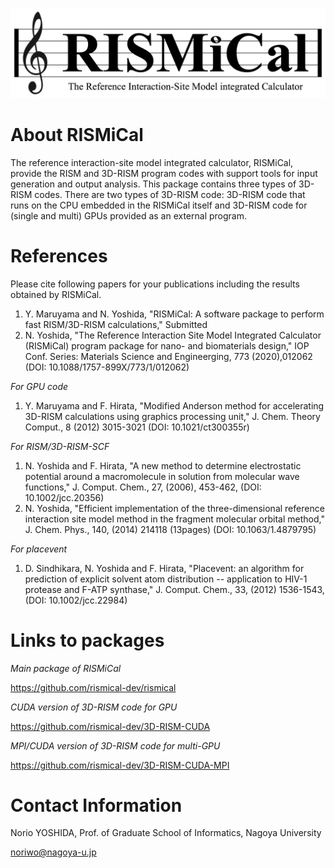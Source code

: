![rismical_logo](image/RISMiCal_Logo.png)

# About RISMiCal
The reference interaction-site model integrated calculator, RISMiCal, provide the RISM and 3D-RISM program codes with support tools for input generation and output analysis.
This package contains three types of 3D-RISM codes.
There are two types of 3D-RISM code: 3D-RISM code that runs on the CPU embedded in the RISMiCal itself and 3D-RISM code for (single and multi) GPUs provided as an external program.

# References
Please cite following papers for your publications including the results obtained by RISMiCal.
1. Y. Maruyama and N. Yoshida, "RISMiCal: A software package to perform fast RISM/3D-RISM calculations," Submitted
2. N. Yoshida, "The Reference Interaction Site Model Integrated Calculator (RISMiCal) program package for nano- and biomaterials design," IOP Conf. Series: Materials Science and Engineerging, 773 (2020),012062 (DOI: 10.1088/1757-899X/773/1/012062)

*For GPU code*
1. Y. Maruyama and F. Hirata, "Modified Anderson method for accelerating 3D-RISM calculations using graphics processing unit," J. Chem. Theory Comput., 8 (2012) 3015-3021 (DOI: 10.1021/ct300355r) 

*For RISM/3D-RISM-SCF*
1. N. Yoshida and F. Hirata, "A new method to determine electrostatic potential around a macromolecule in solution from molecular wave functions," J. Comput. Chem., 27, (2006), 453-462, (DOI: 10.1002/jcc.20356)
2. N. Yoshida, "Efficient implementation of the three-dimensional reference interaction site model method in the fragment molecular orbital method," J. Chem. Phys., 140, (2014) 214118 (13pages) (DOI: 10.1063/1.4879795)

*For placevent*
1. D. Sindhikara, N. Yoshida and F. Hirata, "Placevent: an algorithm for prediction of explicit solvent atom distribution -- application to HIV-1 protease and F-ATP synthase," J. Comput. Chem., 33, (2012) 1536-1543, (DOI: 10.1002/jcc.22984)


# Links to packages

*Main package of RISMiCal*

https://github.com/rismical-dev/rismical

*CUDA version of 3D-RISM code for GPU*

https://github.com/rismical-dev/3D-RISM-CUDA

*MPI/CUDA version of 3D-RISM code for multi-GPU*

https://github.com/rismical-dev/3D-RISM-CUDA-MPI

# Contact Information

Norio YOSHIDA, Prof. of Graduate School of Informatics, Nagoya University

noriwo@nagoya-u.jp
